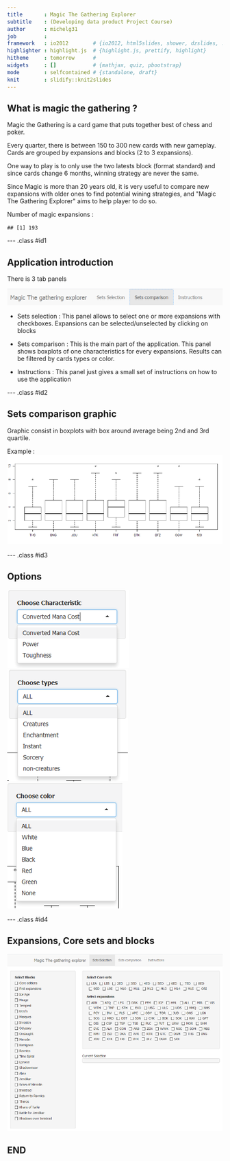 ```yaml
---
title       : Magic The Gathering Explorer
subtitle    : (Developing data product Project Course)
author      : michelg31
job         : 
framework   : io2012        # {io2012, html5slides, shower, dzslides, ...}
highlighter : highlight.js  # {highlight.js, prettify, highlight}
hitheme     : tomorrow      # 
widgets     : []            # {mathjax, quiz, pbootstrap}
mode        : selfcontained # {standalone, draft}
knit        : slidify::knit2slides
---
```


## What is magic the gathering ?

Magic the Gathering is a card game that puts together best of chess and poker.

Every quarter, there is between 150 to 300 new cards with new gameplay. Cards are grouped by expansions and blocks (2 to 3 expansions).

One way to play is to only use the two latests block (format standard) and since cards change 6 months, winning strategy are never the same.

Since Magic is more than 20 years old, it is very useful to compare new expansions with older ones to find potential wining strategies, and "Magic The Gathering Explorer" aims to help player to do so.

Number of magic expansions :


```
## [1] 193
```


--- .class #id1 

## Application introduction

There is 3 tab panels

![Figure 1-1](assets/img/panel.png "Figure 1-1")


- Sets selection :
This panel allows to select one or more expansions with checkboxes. Expansions can be selected/unselected by clicking on blocks

- Sets comparison :
This is the main part of the application. This panel shows boxplots of one characteristics for every expansions. Results can be filtered by cards types or color.


- Instructions : 
This panel just gives a small set of instructions on how to use the application


--- .class #id2

## Sets comparison graphic

Graphic consist in boxplots with box around average being 2nd and 3rd quartile.

Example :
![Figure 2-1](assets/img/Boxplot.png "Figure 2-1")

--- .class #id3


## Options

![Figure 3-1](assets/img/char.png "Figure 3-1")
![Figure 3-2](assets/img/types.png "Figure 3-2")
![Figure 3-3](assets/img/colors.png "Figure 3-3")

--- .class #id4

## Expansions, Core sets and blocks
![Figure 4-1](assets/img/set_selection.png "Figure 4-1")

## END 
